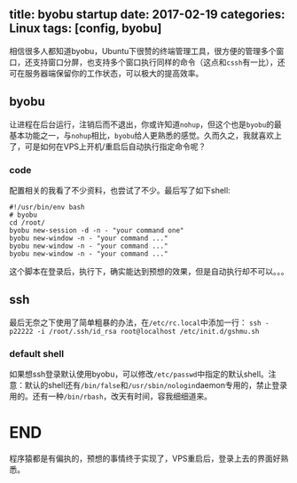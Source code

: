 title: byobu startup
date: 2017-02-19
categories: Linux
tags: [config, byobu]
---
相信很多人都知道byobu，Ubuntu下很赞的终端管理工具，很方便的管理多个窗口，还支持窗口分屏，也支持多个窗口执行同样的命令（这点和`cssh`有一比），还可在服务器端保留你的工作状态，可以极大的提高效率。

## byobu
让进程在后台运行，注销后而不退出，你或许知道`nohup`，但这个也是`byobu`的最基本功能之一，与`nohup`相比，`byobu`给人更熟悉的感觉。久而久之，我就喜欢上了，可是如何在VPS上开机/重启后自动执行指定命令呢？

### code
配置相关的我看了不少资料，也尝试了不少。最后写了如下shell:
```shell
#!/usr/bin/env bash
# byobu
cd /root/
byobu new-session -d -n - "your command one"
byobu new-window -n - "your command ..."
byobu new-window -n - "your command ..."
byobu new-window -n - "your command ..."
```
这个脚本在登录后，执行下，确实能达到预想的效果，但是自动执行却不可以。。。

## ssh
最后无奈之下使用了简单粗暴的办法，在`/etc/rc.local`中添加一行：
`ssh -p22222 -i /root/.ssh/id_rsa root@localhost /etc/init.d/gshmu.sh`

### default shell
如果想ssh登录默认使用byobu，可以修改`/etc/passwd`中指定的默认shell。注意：默认的shell还有`/bin/false`和`/usr/sbin/nologin`daemon专用的，禁止登录用的。还有一种`/bin/rbash`，改天有时间，容我细细道来。

# END
程序猿都是有偏执的，预想的事情终于实现了，VPS重启后，登录上去的界面好熟悉。
